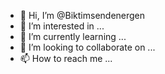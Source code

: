 - 👋 Hi, I’m @Biktimsendenergen
- 👀 I’m interested in ...
- 🌱 I’m currently learning ...
- 💞️ I’m looking to collaborate on ...
- 📫 How to reach me ...

<!---
Biktimsendenergen/Biktimsendenergen is a ✨ special ✨ repository because its `README.md` (this file) appears on your GitHub profile.
You can click the Preview link to take a look at your changes.
--->
